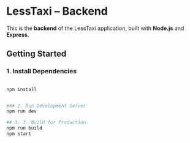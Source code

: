 # LessTaxi – Backend

This is the **backend** of the LessTaxi application, built with **Node.js** and **Express**.

## Getting Started

### 1. Install Dependencies

```bash

npm install


### 2. Run Development Server
npm run dev

## 3. 3. Build for Production
npm run build
npm start
```
